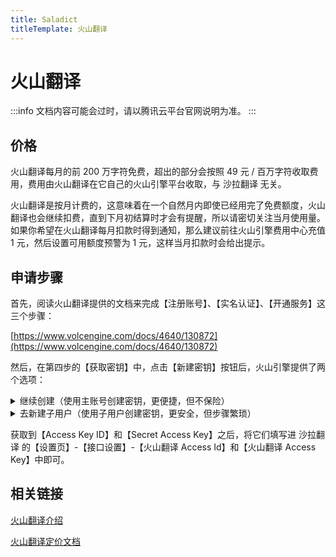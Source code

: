 ```yaml
---
title: Saladict
titleTemplate: 火山翻译
---
```


# 火山翻译

:::info
文档内容可能会过时，请以腾讯云平台官网说明为准。
:::

## 价格

火山翻译每月的前 200 万字符免费，超出的部分会按照 49 元 / 百万字符收取费用，费用由火山翻译在它自己的火山引擎平台收取，与 沙拉翻译 无关。

火山翻译是按月计费的，这意味着在一个自然月内即使已经用完了免费额度，火山翻译也会继续扣费，直到下月初结算时才会有提醒，所以请密切关注当月使用量。如果你希望在火山翻译每月扣款时得到通知，那么建议前往火山引擎费用中心充值 1 元，然后设置可用额度预警为 1 元，这样当月扣款时会给出提示。

## 申请步骤

首先，阅读火山翻译提供的文档来完成【注册账号】、【实名认证】、【开通服务】这三个步骤：

[https://www.volcengine.com/docs/4640/130872](https://www.volcengine.com/docs/4640/130872)

然后，在第四步的【获取密钥】中，点击【新建密钥】按钮后，火山引擎提供了两个选项：

<details><summary>继续创建（使用主账号创建密钥，更便捷，但不保险）</summary>
<p>

选择【继续创建】后，表格里会出现一条新的数据，其中就包含我们要用到的【Access Key ID】和【Secret Access Key】。

</p>
</details>
<details><summary>去新建子用户（使用子用户创建密钥，更安全，但步骤繁琐）</summary>
<p>

略

</p>
</details>

获取到【Access Key ID】和【Secret Access Key】之后，将它们填写进 沙拉翻译 的【设置页】-【接口设置】-【火山翻译 Access Id】和【火山翻译 Access Key】中即可。

## 相关链接

[火山翻译介绍](https://www.volcengine.com/product/machine-translation)

[火山翻译定价文档](https://www.volcengine.com/docs/4640/68515)
